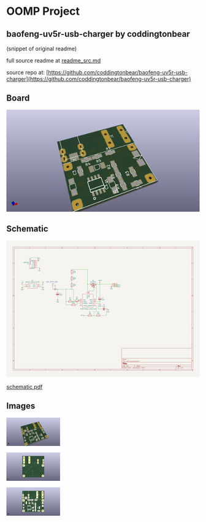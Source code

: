 # OOMP Project  
## baofeng-uv5r-usb-charger  by coddingtonbear  
  
(snippet of original readme)  
  
  
  full source readme at [readme_src.md](readme_src.md)  
  
source repo at: [https://github.com/coddingtonbear/baofeng-uv5r-usb-charger](https://github.com/coddingtonbear/baofeng-uv5r-usb-charger)  
## Board  
  
[![working_3d.png](working_3d_600.png)](working_3d.png)  
## Schematic  
  
[![working_schematic.png](working_schematic_600.png)](working_schematic.png)  
  
[schematic pdf](working_schematic.pdf)  
## Images  
  
[![working_3d.png](working_3d_140.png)](working_3d.png)  
  
[![working_3d_back.png](working_3d_back_140.png)](working_3d_back.png)  
  
[![working_3d_front.png](working_3d_front_140.png)](working_3d_front.png)  
